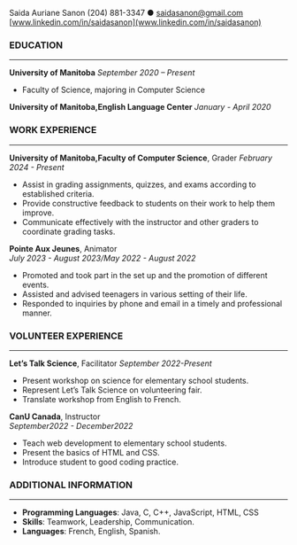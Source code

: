 Saida Auriane Sanon
(204) 881-3347 ● saidasanon@gmail.com
[www.linkedin.com/in/saidasanon](www.linkedin.com/in/saidasanon)

### EDUCATION

---

**University of Manitoba** 
_September 2020 – Present_

- Faculty of Science, majoring in Computer Science

**University of Manitoba,English Language Center**
_January - April 2020_

### WORK EXPERIENCE

---

**University of Manitoba,Faculty of Computer Science**, Grader
_February 2024 - Present_
- Assist in grading assignments, quizzes, and exams according to established criteria.
- Provide constructive feedback to students on their work to help them improve.
- Communicate effectively with the instructor and other graders to coordinate grading tasks.

**Pointe Aux Jeunes**, Animator  
_July 2023 - August 2023/May 2022 - August 2022_

- Promoted and took part in the set up and the promotion of different events.
- Assisted and advised teenagers in various setting of their life.
- Responded to inquiries by phone and email in a timely and professional manner.

### VOLUNTEER EXPERIENCE

---

**Let’s Talk Science**, Facilitator
_September 2022-Present_

- Present workshop on science for elementary school students.
- Represent Let’s Talk Science on volunteering fair.
- Translate workshop from English to French.

**CanU Canada**, Instructor  
_September2022 - December2022_

- Teach web development to elementary school students.
- Present the basics of HTML and CSS.
- Introduce student to good coding practice.

### ADDITIONAL INFORMATION

---

- **Programming Languages**: Java, C, C++, JavaScript, HTML, CSS
- **Skills**: Teamwork, Leadership, Communication.
- **Languages**: French, English, Spanish.
